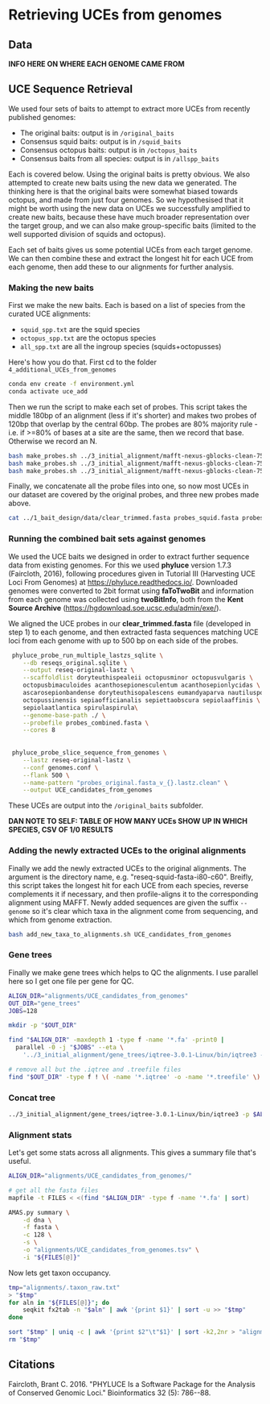 # Retrieving UCEs from genomes

## Data

**INFO HERE ON WHERE EACH GENOME CAME FROM**

## UCE Sequence Retrieval

We used four sets of baits to attempt to extract more UCEs from recently published genomes:

-   The original baits: output is in `/original_baits`
-   Consensus squid baits: output is in `/squid_baits`
-   Consensus octopus baits: output is in `/octopus_baits`
-   Consensus baits from all species: output is in `/allspp_baits`

Each is covered below. Using the original baits is pretty obvious. We also attempted to create new baits using the new data we generated. The thinking here is that the original baits were somewhat biased towards octopus, and made from just four genomes. So we hypothesised that it might be worth using the new data on UCEs we successfully amplified to create new baits, because these have much broader representation over the target group, and we can also make group-specific baits (limited to the well supported division of squids and octopus).

Each set of baits gives us some potential UCEs from each target genome. We can then combine these and extract the longest hit for each UCE from each genome, then add these to our alignments for further analysis.

### Making the new baits

First we make the new baits. Each is based on a list of species from the curated UCE alignments: 

* `squid_spp.txt` are the squid species
* `octopus_spp.txt` are the octopus species
* `all_spp.txt` are all the ingroup species (squids+octopusses)

Here's how you do that. First cd to the folder `4_additional_UCEs_from_genomes`

``` bash
conda env create -f environment.yml 
conda activate uce_add
```

Then we run the script to make each set of probes. This script takes the middle 180bp of an alignment (less if it's shorter) and makes two probes of 120bp that overlap by the central 60bp. The probes are 80% majority rule - i.e. if >=80% of bases at a site are the same, then we record that base. Otherwise we record an N.

``` bash
bash make_probes.sh ../3_initial_alignment/mafft-nexus-gblocks-clean-75p/ squid_spp.txt probes_squid.fasta 
bash make_probes.sh ../3_initial_alignment/mafft-nexus-gblocks-clean-75p/ octopus_spp.txt probes_octopus.fasta 
bash make_probes.sh ../3_initial_alignment/mafft-nexus-gblocks-clean-75p/ all_spp.txt probes_all.fasta 
```

Finally, we concatenate all the probe files into one, so now most UCEs in our dataset are covered by the original probes, and three new probes made above.

```bash
cat ../1_bait_design/data/clear_trimmed.fasta probes_squid.fasta probes_octopus.fasta probes_all.fasta > probes_combined.fasta
``` 

### Running the combined bait sets against genomes

We used the UCE baits we designed in order to extract further sequence data from existing genomes. For this we used **phyluce** version 1.7.3 (Faircloth, 2016), following procedures given in Tutorial III (Harvesting UCE Loci From Genomes) at <https://phyluce.readthedocs.io/>. Downloaded genomes were converted to 2bit format using **faToTwoBit** and information from each genome was collected using **twoBitInfo**, both from the **Kent Source Archive** (<https://hgdownload.soe.ucsc.edu/admin/exe/>).

We aligned the UCE probes in our **clear_trimmed.fasta** file (developed in step 1) to each genome, and then extracted fasta sequences matching UCE loci from each genome with up to 500 bp on each side of the probes.

``` bash
 phyluce_probe_run_multiple_lastzs_sqlite \
    --db reseqs_original.sqlite \
    --output reseq-original-lastz \
    --scaffoldlist doryteuthispealeii octopusminor octopusvulgaris \
    octopusbimaculoides acanthosepionesculentum acanthosepionlycidas \
    ascarosepionbandense doryteuthisopalescens eumandyaparva nautiluspompilius \
    octopussinensis sepiaofficianalis sepiettaobscura sepiolaaffinis \
    sepiolaatlantica spirulaspirula\
    --genome-base-path ./ \
    --probefile probes_combined.fasta \
    --cores 8
    
    
 phyluce_probe_slice_sequence_from_genomes \
    --lastz reseq-original-lastz \
    --conf genomes.conf \
    --flank 500 \
    --name-pattern "probes_original.fasta_v_{}.lastz.clean" \
    --output UCE_candidates_from_genomes
```

These UCEs are output into the `/original_baits` subfolder.

**DAN NOTE TO SELF: TABLE OF HOW MANY UCEs SHOW UP IN WHICH SPECIES, CSV OF 1/0 RESULTS**


### Adding the newly extracted UCEs to the original alignments

Finally we add the newly extracted UCEs to the original alignments. The argument is the directory name, e.g. "reseq-squid-fasta-i80-c60". Breifly, this script takes the longest hit for each UCE from each species, reverse complements it if necessary, and then profile-aligns it to the corresponding alignment using MAFFT. Newly added sequences are given the suffix `--genome` so it's clear which taxa in the alignment come from sequencing, and which from genome extraction.

``` bash
bash add_new_taxa_to_alignments.sh UCE_candidates_from_genomes
```

### Gene trees

Finally we make gene trees which helps to QC the alignments. I use parallel here so I get one file per gene for QC.

```bash
ALIGN_DIR="alignments/UCE_candidates_from_genomes" 
OUT_DIR="gene_trees"
JOBS=128

mkdir -p "$OUT_DIR"

find "$ALIGN_DIR" -maxdepth 1 -type f -name '*.fa' -print0 |
  parallel -0 -j "$JOBS" --eta \
    '../3_initial_alignment/gene_trees/iqtree-3.0.1-Linux/bin/iqtree3 -s {} -m MFP -nt 1 -pre '"$OUT_DIR"'/{/.}'

# remove all but the .iqtree and .treefile files
find "$OUT_DIR" -type f ! \( -name '*.iqtree' -o -name '*.treefile' \) -delete
```


### Concat tree

```bash
../3_initial_alignment/gene_trees/iqtree-3.0.1-Linux/bin/iqtree3 -p $ALIGN_DIR --prefix concat_merge -m MFP+MERGE -B 1000 -T 128
```

### Alignment stats

Let's get some stats across all alignments. This gives a summary file that's useful.

```bash
ALIGN_DIR="alignments/UCE_candidates_from_genomes/"

# get all the fasta files
mapfile -t FILES < <(find "$ALIGN_DIR" -type f -name '*.fa' | sort)

AMAS.py summary \
    -d dna \
    -f fasta \
    -c 128 \
    -s \
    -o "alignments/UCE_candidates_from_genomes.tsv" \
    -i "${FILES[@]}"
```

Now lets get taxon occupancy.

```bash
tmp="alignments/.taxon_raw.txt"
> "$tmp"
for aln in "${FILES[@]}"; do
    seqkit fx2tab -n "$aln" | awk '{print $1}' | sort -u >> "$tmp"
done

sort "$tmp" | uniq -c | awk '{print $2"\t"$1}' | sort -k2,2nr > "alignments/taxon_counts.tsv"
rm "$tmp"
```


## Citations

Faircloth, Brant C. 2016. "PHYLUCE Is a Software Package for the Analysis of Conserved Genomic Loci." Bioinformatics 32 (5): 786--88.
